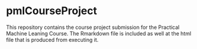 # pmlCourseProject
This repository contains the course project submission for the Practical Machine Leaning Course.  The Rmarkdown file is included as well at the html file that is produced from executing it.
